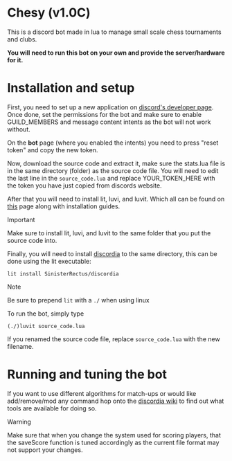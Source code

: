 # Chesy (v1.0C)

This is a discord bot made in lua to manage small scale chess tournaments and clubs. 

**You will need to run this bot on your own and provide the server/hardware for it.**
# Installation and setup
First, you need to set up a new application on [discord's developer page](https://discord.com/developers/).
Once done, set the permissions for the bot and make sure to enable GUILD_MEMBERS and message content intents as the bot will not work without.

On the **bot** page (where you enabled the intents) you need to press "reset token" and copy the new token.

Now, download the source code and extract it, make sure the stats.lua file is in the same directory (folder) as the source code file.
You will need to edit the last line in the ```source_code.lua``` and replace YOUR_TOKEN_HERE with the token you have just copied from discords website.

After that you will need to install lit, luvi, and luvit. Which all can be found on [this](https://github.com/luvit) page along with installation guides.
> [!IMPORTANT]
Make sure to install lit, luvi, and luvit to the same folder that you put the source code into.

Finally, you will need to install [discordia](https://github.com/SinisterRectus/Discordia) to the same directory, this can be done using the lit executable:
```
lit install SinisterRectus/discordia
```
> [!NOTE]
Be sure to prepend ```lit``` with a ```./``` when using linux

To run the bot, simply type
```
(./)luvit source_code.lua
```
If you renamed the source code file, replace ```source_code.lua``` with the new filename.
# Running and tuning the bot
If you want to use different algorithms for match-ups or would like add/remove/mod any command hop onto the [discordia wiki](https://github.com/SinisterRectus/Discordia/wiki) to find out what tools are available for doing so.
> [!WARNING]
Make sure that when you change the system used for scoring players, that the saveScore function is tuned accordingly as the current file format may not support your changes.
